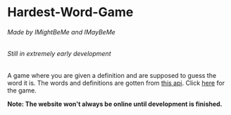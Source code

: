 # Hardest-Word-Game
###### Made by IMightBeMe and IMayBeMe
###### Still in extremely early development

A game where you are given a definition and are supposed to guess the word it is.
The words and definitions are gotten from [this api](https://random-words-api.vercel.app/word).
Click [here](https://Worlds-Hardest-Word-Game.dakoolkidz.repl.co/) for the game.

**Note: The website won't always be online until development is finished.**
